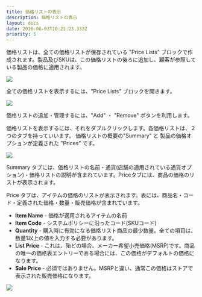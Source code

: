 ```yaml
---
title: 価格リストの表示
description: 価格リストの表示
layout: docs
date: 2016-06-03T10:21:23.333Z
priority: 5
---
```

価格リストは、全ての価格リストが保存されている "Price Lists" ブロックで作成されます。製品及びSKUは、この価格リストの後ろに追加し、顧客が参照している製品の価格に適用されます。

![](../../../../assets/images/docs/001-price-lists.PNG)

全ての価格リストを表示するには、"Price Lists" ブロックを開きます。

![](../../../../assets/images/docs/002-view-price-lists.PNG)

価格リストの追加・管理するには、"Add" ・ "Remove" ボタンを利用します。

価格リストを表示するには、それをダブルクリックします。各価格リストは、２つのタブを持っていいます。 価格リストの概要の"Summary" と 製品の価格オプションが定義された "Prices" です。

![](../../../../assets/images/docs/003-price-list.PNG)

Summary タブには、価格リストの名前・通貨(店舗の適用されている通貨オプション)・価格リストの説明が含まれています。Priceタブには、商品の価格のリストが表示されます。

Price タブは、アイテムの価格のリストが表示されます。表には、商品名・コード・定義された価格・数量・販売価格が含まれています。

* **Item Name** - 価格が適用されるアイテムの名前
* **Item Code** - システムポリシーに沿ったコード(SKUコード)
* **Quantity** - 購入時に有効になる価格リスト商品の最少数量。全ての項目は、数量1以上の値を入力する必要があります。
* **List Price** - これは、殆どの場合、メーカー希望小売価格(MSRP)です。商品の唯一の価格表エントリーである場合には、この価格がデフォルトの価格になります。
* **Sale Price** - 必須ではありません。MSRPと違い、通常この価格はストアで表示された販売価格になります。

![](../../../../assets/images/docs/004-products.PNG)